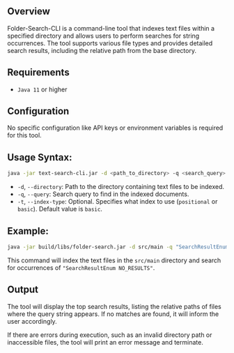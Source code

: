 ## Overview

Folder-Search-CLI is a command-line tool that indexes text files within a specified directory and allows users to perform searches for string occurrences. The tool supports various file types and provides detailed search results, including the relative path from the base directory.

## Requirements

- `Java 11` or higher

## Configuration

No specific configuration like API keys or environment variables is required for this tool.

## Usage Syntax:
```bash
java -jar text-search-cli.jar -d <path_to_directory> -q <search_query> [-t <basic/positional>]
```
- `-d`, `--directory`: Path to the directory containing text files to be indexed.
- `-q`, `--query`: Search query to find in the indexed documents.
- `-t`, `--index-type`: Optional. Specifies what index to use (`positional` or `basic`). Default value is `basic`.


## Example:
```bash
java -jar build/libs/folder-search.jar -d src/main -q "SearchResultEnum NO_RESULTS"
```
This command will index the text files in the `src/main` directory and search for occurrences of `"SearchResultEnum NO_RESULTS"`.

## Output

The tool will display the top search results, listing the relative paths of files where the query string appears. If no matches are found, it will inform the user accordingly.

If there are errors during execution, such as an invalid directory path or inaccessible files, the tool will print an error message and terminate.